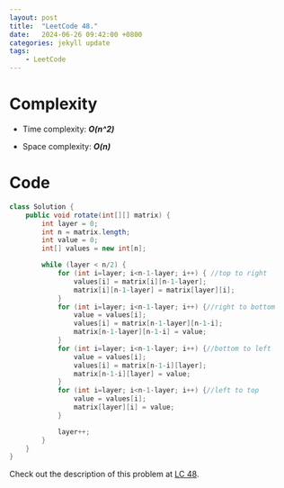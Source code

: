 ```yaml
---
layout: post
title:  "LeetCode 48."
date:   2024-06-26 09:42:00 +0800
categories: jekyll update
tags: 
    - LeetCode
---
```


# Complexity
- Time complexity: ***O(n^2)***

- Space complexity: ***O(n)***

# Code
```java
class Solution {
    public void rotate(int[][] matrix) {
        int layer = 0;
        int n = matrix.length;
        int value = 0;
        int[] values = new int[n];

        while (layer < n/2) {
            for (int i=layer; i<n-1-layer; i++) { //top to right
                values[i] = matrix[i][n-1-layer];
                matrix[i][n-1-layer] = matrix[layer][i];
            }
            for (int i=layer; i<n-1-layer; i++) {//right to bottom
                value = values[i];
                values[i] = matrix[n-1-layer][n-1-i];
                matrix[n-1-layer][n-1-i] = value;
            }
            for (int i=layer; i<n-1-layer; i++) {//bottom to left
                value = values[i];
                values[i] = matrix[n-1-i][layer];
                matrix[n-1-i][layer] = value;
            }
            for (int i=layer; i<n-1-layer; i++) {//left to top
                value = values[i];
                matrix[layer][i] = value;
            }

            layer++;
        }
    }
}
```

Check out the description of this problem at [LC 48][LC-48].

[LC-48]: https://leetcode.com/problems/rotate-image/description
